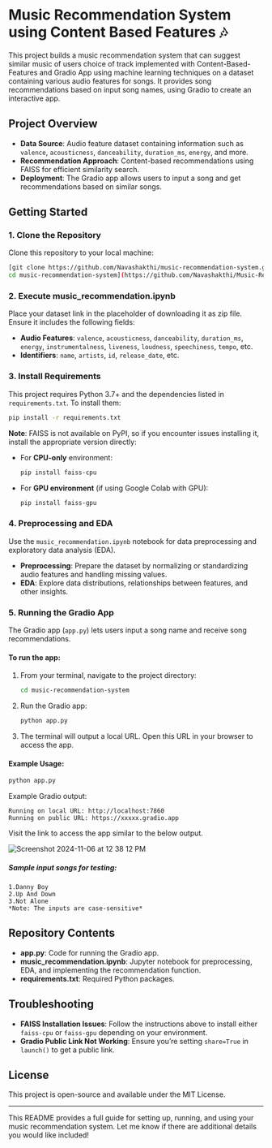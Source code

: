# Music Recommendation System using Content Based Features 🎶

This project builds a music recommendation system that can suggest similar music of users choice of track implemented with Content-Based-Features and Gradio App using machine learning techniques on a dataset containing various audio features for songs. It provides song recommendations based on input song names, using Gradio to create an interactive app.

## Project Overview

- **Data Source**: Audio feature dataset containing information such as `valence`, `acousticness`, `danceability`, `duration_ms`, `energy`, and more.
- **Recommendation Approach**: Content-based recommendations using FAISS for efficient similarity search.
- **Deployment**: The Gradio app allows users to input a song and get recommendations based on similar songs.

## Getting Started

### 1. Clone the Repository

Clone this repository to your local machine:

```bash
[git clone https://github.com/Navashakthi/music-recommendation-system.git
cd music-recommendation-system](https://github.com/Navashakthi/Music-Recommendation-System-Content-Based-Approach-with-Gradio-APP.git)
```

### 2. Execute music_recommendation.ipynb

Place your dataset link in the placeholder of downloading it as zip file. Ensure it includes the following fields:

- **Audio Features**: `valence`, `acousticness`, `danceability`, `duration_ms`, `energy`, `instrumentalness`, `liveness`, `loudness`, `speechiness`, `tempo`, etc.
- **Identifiers**: `name`, `artists`, `id`, `release_date`, etc.

### 3. Install Requirements

This project requires Python 3.7+ and the dependencies listed in `requirements.txt`. To install them:

```bash
pip install -r requirements.txt
```

**Note**: FAISS is not available on PyPI, so if you encounter issues installing it, install the appropriate version directly:

- For **CPU-only** environment:
  ```bash
  pip install faiss-cpu
  ```
- For **GPU environment** (if using Google Colab with GPU):
  ```bash
  pip install faiss-gpu
  ```

### 4. Preprocessing and EDA

Use the `music_recommendation.ipynb` notebook for data preprocessing and exploratory data analysis (EDA).

- **Preprocessing**: Prepare the dataset by normalizing or standardizing audio features and handling missing values.
- **EDA**: Explore data distributions, relationships between features, and other insights.

### 5. Running the Gradio App

The Gradio app (`app.py`) lets users input a song name and receive song recommendations.

#### To run the app:

1. From your terminal, navigate to the project directory:

    ```bash
    cd music-recommendation-system
    ```

2. Run the Gradio app:

    ```bash
    python app.py
    ```

3. The terminal will output a local URL. Open this URL in your browser to access the app.

#### Example Usage:

```bash
python app.py
```

Example Gradio output:

```plaintext
Running on local URL: http://localhost:7860
Running on public URL: https://xxxxx.gradio.app
```

Visit the link to access the app similar to the below output.

![Screenshot 2024-11-06 at 12 38 12 PM](https://github.com/user-attachments/assets/60dc80f9-9295-406d-9364-754f5cf80ac8)

##### Sample input songs for testing:
    1.Danny Boy
    2.Up And Down
    3.Not Alone
    *Note: The inputs are case-sensitive*


## Repository Contents

- **app.py**: Code for running the Gradio app.
- **music_recommendation.ipynb**: Jupyter notebook for preprocessing, EDA, and implementing the recommendation function.
- **requirements.txt**: Required Python packages.

## Troubleshooting

- **FAISS Installation Issues**: Follow the instructions above to install either `faiss-cpu` or `faiss-gpu` depending on your environment.
- **Gradio Public Link Not Working**: Ensure you’re setting `share=True` in `launch()` to get a public link.

## License

This project is open-source and available under the MIT License.

---

This README provides a full guide for setting up, running, and using your music recommendation system. Let me know if there are additional details you would like included!

